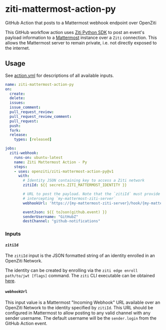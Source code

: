 # ziti-mattermost-action-py
GitHub Action that posts to a Mattermost webhook endpoint over OpenZiti

This GitHub workflow action uses [Ziti Python SDK](https://github.com/openziti/ziti-sdk-py) to post an event's payload information to a [Mattermost](https://mattermost.com/) instance over a `Ziti` connection. This allows the Mattermost server to remain private, i.e. not directly exposed to the internet.

## Usage

See [action.yml](action.yml) for descriptions of all available inputs.

```yml
name: ziti-mattermost-action-py
on:
  create:
  delete:
  issues:
  issue_comment:
  pull_request_review:
  pull_request_review_comment:
  pull_request:
  push:
  fork:
  release:
    types: [released]

jobs:
  ziti-webhook:
    runs-on: ubuntu-latest
    name: Ziti Mattermost Action - Py
    steps:
    - uses: openziti/ziti-mattermost-action-py@v1
      with:
        # Identity JSON containing key to access a Ziti network
        zitiId: ${{ secrets.ZITI_MATTERMOST_IDENTITY }}

        # URL to post the payload. Note that the `zitiId` must provide access to a service 
        # intercepting `my-mattermost-ziti-server`
        webhookUrl: 'https://{my-mattermost-ziti-server}/hook/{my-mattermost-webhook-id}}'

        eventJson: ${{ toJson(github.event) }}
        senderUsername: "GitHubZ"
        destChannel: "github-notifications"
```

### Inputs

#### `zitiId`

The `zitiId` input is the JSON formatted string of an identity enrolled  in an OpenZiti Network.

The identity can be created by enrolling via the `ziti edge enroll path/to/jwt [flags]` command.  The `ziti` CLI executable can be obtained [here](https://github.com/openziti/ziti/releases/latest).

#### `webhookUrl`

This input value is a Mattermost "Incoming Webhook" URL available over an OpenZiti Network to the identity specified by `zitiId`. This URL should be configured in Mattermost to allow posting to any valid channel with any sender username. The default username will be the `sender.login` from the GitHub Action event.
